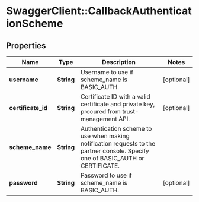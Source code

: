 # SwaggerClient::CallbackAuthenticationScheme

## Properties
Name | Type | Description | Notes
------------ | ------------- | ------------- | -------------
**username** | **String** | Username to use if scheme_name is BASIC_AUTH. | [optional] 
**certificate_id** | **String** | Certificate ID with a valid certificate and private key, procured from trust-management API. | [optional] 
**scheme_name** | **String** | Authentication scheme to use when making notification requests to the partner console. Specify one of BASIC_AUTH or CERTIFICATE. | 
**password** | **String** | Password to use if scheme_name is BASIC_AUTH. | [optional] 


